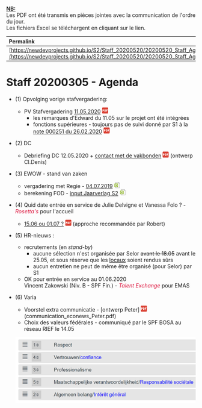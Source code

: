 <link rel="stylesheet" href="https://newdevprojects.github.io/S2/S2.css">
<link rel="stylesheet" href="S2.css">

<u><b>NB:</b></u>  
Les PDF ont été transmis en pièces jointes avec la communication de l'ordre du jour.  
Les fichiers Excel se téléchargent en cliquant sur le lien.

| Permalink |
| :--- |
| [https://newdevprojects.github.io/S2/Staff_20200520/20200520_Staff_Agenda.html](https://newdevprojects.github.io/S2/Staff_20200520/20200520_Staff_Agenda.html) | 

# Staff 20200305 - Agenda

* (1) Opvolging vorige stafvergadering:
	* PV Stafvergadering [11.05.2020](20200511_Staff_PV.pdf) ![](pdf.png)
		* les remarques d'Edward du 11.05 sur le projet ont été intégrées
		* fonctions supérieures - toujours pas de suivi donné par S1 à la [note 000251 du 26.02.2020](Note_000251_Fonctions_superieures.pdf) ![](pdf.png)
* (2) DC 
	* Debriefing DC 12.05.2020 + [contact met de vakbonden](PV_reunion_syndicats_20200513.pdf) ![](pdf.png) (ontwerp Cl.Denis)
* (3) EWOW - stand van zaken
	* vergadering met Regie - [04.07.2019](20190704_Economie_vergadering_Regie.xlsx) ![](excel.png)
	* berekening FOD - [input Jaarverlag S2](20200420_Mogelijke_scenario-s_input_jaarverslag_S2.xlsx) ![](excel.png)
* (4) Quid date entrée en service de Julie Delvigne et Vanessa Folo ? - *<font color="crimson">Rosetta's</font>* pour l'accueil
	* [15.06 ou 01.07 ?](Date_entree_service_Rosettas.pdf)  ![](pdf.png) (approche recommandée par Robert)
* (5) HR-nieuws :
	* recrutements (en *stand-by*)
		* aucune sélection n'est organisée par Selor <del>avant le 18.05</del> avant le 25.05, et sous réserve que les [locaux](https://www.selor.be/nl/nieuws/2020/05/we-hernemen-onze-activiteiten-geleidelijk-aan/) soient rendus sûrs
		* aucun entretien ne peut de même être organisé (pour Selor) par S1
	* OK pour entrée en service au 01.06.2020<br>Vincent Zakowski (Niv. B - SPF Fin.) - *<font color="crimson">Talent Exchange</font>* pour EMAS 
* (6) Varia
	* Voorstel extra communicatie - [ontwerp Peter] ![](pdf.png)(communication_econews_Peter.pdf) 
	* Choix des valeurs fédérales - communiqué par le SPF BOSA au réseau RIEF le 14.05

	![](valeurs_federales.png)


	
